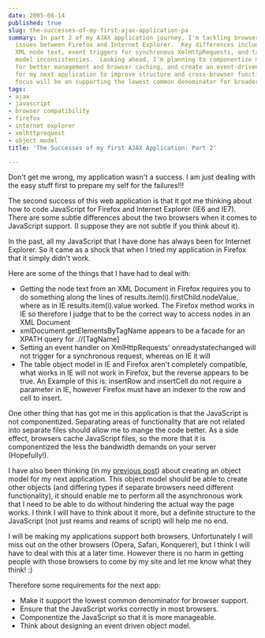 ```yaml
---
date: 2005-08-14
published: true
slug: the-successes-of-my-first-ajax-application-pa
summary: In part 2 of my AJAX application journey, I'm tackling browser compatibility
  issues between Firefox and Internet Explorer.  Key differences include handling
  XML node text, event triggers for synchronous XmlHttpRequests, and table object
  model inconsistencies.  Looking ahead, I'm planning to componentize my JavaScript
  for better management and browser caching, and create an event-driven object model
  for my next application to improve structure and cross-browser functionality.  My
  focus will be on supporting the lowest common denominator for broader browser compatibility.
tags:
- ajax
- javascript
- browser compatibility
- firefox
- internet explorer
- xmlhttprequest
- object model
title: 'The Successes of my first AJAX Application: Part 2'

---
```

Don't get me wrong, my application wasn't a success.  I am just dealing with the easy stuff first to prepare my self for the failures!!!<p />The second success of this web application is that it got me thinking about how to code JavaScript for Firefox and Internet Explorer (IE6 and IE7).  There are some subtle differences about the two browsers when it comes to JavaScript support.  (I suppose they are not subtle if you think about it).<p />In the past, all my JavaScript that I have done has always been for Internet Explorer.  So it came as a shock that when I tried my application in Firefox that it simply didn't work.<p />Here are some of the things that I have had to deal with:<ul>
<li>Getting the node text from an XML Document in Firefox requires you to do something along the lines of results.item(i).firstChild.nodeValue, where as in IE results.item(i).value worked.  The Firefox method works in IE so therefore I judge that to be the correct way to access nodes in an XML Document</li>
<li>xmlDocument.getElementsByTagName appears to be a facade for an XPATH query for .//[TagName]</li>
<li>Setting an event handler on XmlHttpRequests' onreadystatechanged will not trigger for a synchronous request, whereas on IE it will</li>
<li>The table object model in IE and Firefox aren't completely compatible, what works in IE will not work in Firefox, but the reverse appears to be true.  An Example of this is: insertRow and insertCell do not require a parameter in IE, however Firefox must have an indexer to the row and cell to insert.</li>
</ul>One other thing that has got me in this application is that the JavaScript is not componentized.  Separating areas of functionality that are not related into separate files should allow me to mange the code better.  As a side effect, browsers cache JavaScript files, so the more that it is componentized the less the bandwidth demands on your server (Hopefully!).<p />I have also been thinking (in my <a href="http://www.kinlan.co.uk/2005/08/successes-of-my-first-ajax-application.html">previous post</a>) about creating an object model for my next application.  This object model should be able to create other objects (and differing types if separate browsers need different functionality), it should enable me to perform all the asynchronous work that I need to be able to do without hindering the actual way the page works.  I think I will have to think about it more, but a definite structure to the JavaScript (not just reams and reams of script) will help me no end.<p />I will be making my applications support both browsers.  Unfortunately I will miss out on the other browsers (Opera, Safari, Konquerer), but I think I will have to deal with this at a later time.  However there is no harm in getting people with those browsers to come by my site and let me know what they think! :)<p />Therefore some requirements for the next app:<ul>
<li>Make it support the lowest common denominator for browser support.</li>
<li>Ensure that the JavaScript works correctly in most browsers.</li>
<li>Componentize the JavaScript so that it is more manageable.</li>
<li>Think about designing an event driven object model.</li>
</ul>


